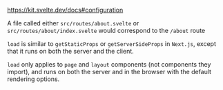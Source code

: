 https://kit.svelte.dev/docs#configuration

A file called either `src/routes/about.svelte` or `src/routes/about/index.svelte` would correspond to the `/about` route

<script context="module">
	/** @type {import('@sveltejs/kit').Load} */
	export async function load({ page, fetch, session, stuff }) {
		const url = `/blog/${page.params.slug}.json`;
		const res = await fetch(url);

		if (res.ok) {
			return {
				props: {
					article: await res.json()
				}
			};
		}

		return {
			status: res.status,
			error: new Error(`Could not load ${url}`)
		};
	}
</script>

`load` is similar to `getStaticProps` or `getServerSideProps` in `Next.js`, except that it runs on both the server and the client.

`load` only applies to `page` and `layout` components (not components they import), and runs on both the server and in the browser with the default rendering options.